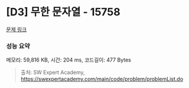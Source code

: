 # [D3] 무한 문자열 - 15758 

[문제 링크](https://swexpertacademy.com/main/code/problem/problemDetail.do?contestProbId=AYP5JmsqcngDFATW) 

### 성능 요약

메모리: 59,816 KB, 시간: 204 ms, 코드길이: 477 Bytes



> 출처: SW Expert Academy, https://swexpertacademy.com/main/code/problem/problemList.do